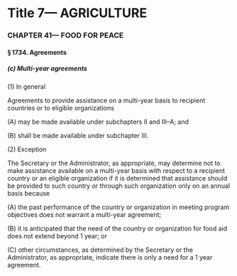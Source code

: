 
# Title 7— AGRICULTURE
### CHAPTER 41— FOOD FOR PEACE
#### § 1734. Agreements
##### (c) Multi-year agreements

(1) In general

Agreements to provide assistance on a multi-year basis to recipient countries or to eligible organizations

(A) may be made available under subchapters II and III–A; and

(B) shall be made available under subchapter III.

(2) Exception

The Secretary or the Administrator, as appropriate, may determine not to make assistance available on a multi-year basis with respect to a recipient country or an eligible organization if it is determined that assistance should be provided to such country or through such organization only on an annual basis because

(A) the past performance of the country or organization in meeting program objectives does not warrant a multi-year agreement;

(B) it is anticipated that the need of the country or organization for food aid does not extend beyond 1 year; or

(C) other circumstances, as determined by the Secretary or the Administrator, as appropriate, indicate there is only a need for a 1 year agreement.
